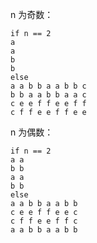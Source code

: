 n 为奇数：

```
if n == 2
a
a
b
b
else
a a b b a a b b c
b b a a b b a a c
c e e f f e e f f
c f f e e f f e e
```

n 为偶数：

```
if n == 2
a a
b b
a a
b b
else
a a b b a a b b
c e e f f e e c
c f f e e f f c
a a b b a a b b
```


